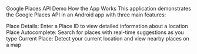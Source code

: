 Google Places API Demo
How the App Works
This application demonstrates the Google Places API in an Android app with three main features:

Place Details: Enter a Place ID to view detailed information about a location
Place Autocomplete: Search for places with real-time suggestions as you type
Current Place: Detect your current location and view nearby places on a map
